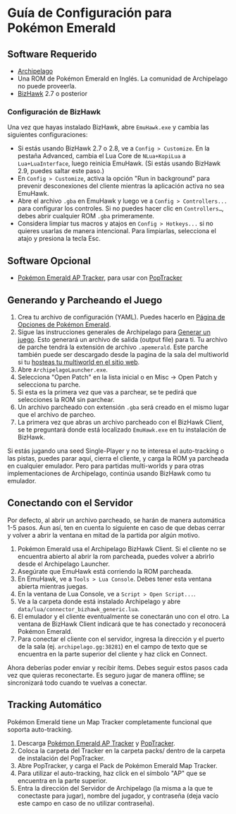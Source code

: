 # Guía de Configuración para Pokémon Emerald

## Software Requerido

- [Archipelago](https://github.com/ArchipelagoMW/Archipelago/releases)
- Una ROM de Pokémon Emerald en Inglés. La comunidad de Archipelago no puede proveerla.
- [BizHawk](https://tasvideos.org/BizHawk/ReleaseHistory) 2.7 o posterior

### Configuración de BizHawk

Una vez que hayas instalado BizHawk, abre `EmuHawk.exe` y cambia las siguientes configuraciones:

- Si estás usando BizHawk 2.7 o 2.8, ve a `Config > Customize`. En la pestaña Advanced, cambia el Lua Core de
`NLua+KopiLua` a `Lua+LuaInterface`, luego reinicia EmuHawk. (Si estás usando BizHawk 2.9, puedes saltar este paso.)
- En `Config > Customize`, activa la opción "Run in background" para prevenir desconexiones del cliente mientras
la aplicación activa no sea EmuHawk.
- Abre el archivo `.gba` en EmuHawk y luego ve a `Config > Controllers...` para configurar los controles. Si no puedes
hacer clic en `Controllers…`, debes abrir cualquier ROM `.gba` primeramente.
- Considera limpiar tus macros y atajos en `Config > Hotkeys...` si no quieres usarlas de manera intencional. Para
limpiarlas, selecciona el atajo y presiona la tecla Esc.

## Software Opcional

- [Pokémon Emerald AP Tracker](https://github.com/seto10987/Archipelago-Emerald-AP-Tracker/releases/latest), para usar
con [PopTracker](https://github.com/black-sliver/PopTracker/releases)

## Generando y Parcheando el Juego

1. Crea tu archivo de configuración (YAML). Puedes hacerlo en
[Página de Opciones de Pokémon Emerald](../../../games/Pokemon%20Emerald/player-options).
2. Sigue las instrucciones generales de Archipelago para
[Generar un juego](../../Archipelago/setup/en#generating-a-game). Esto generará un archivo de salida (output file) para
ti. Tu archivo de parche tendrá la extensión de archivo `.apemerald`.
Este parche también puede ser descargado desde la pagina de la sala del multiworld si tu [hosteas tu multiworld en el sitio web](../../Archipelago/setup#hosting-on-the-website).
3. Abre `ArchipelagoLauncher.exe`.
4. Selecciona "Open Patch" en la lista inicial o en Misc -> Open Patch y selecciona tu parche.
5. Si esta es la primera vez que vas a parchear, se te pedirá que selecciones la ROM sin parchear.
6. Un archivo parcheado con extensión `.gba` será creado en el mismo lugar que el archivo de parcheo.
7. La primera vez que abras un archivo parcheado con el BizHawk Client, se te preguntará donde está localizado
`EmuHawk.exe` en tu instalación de BizHawk.

Si estás jugando una seed Single-Player y no te interesa el auto-tracking o las pistas, puedes parar aquí, cierra el
cliente, y carga la ROM ya parcheada en cualquier emulador. Pero para partidas multi-worlds y para otras
implementaciones de Archipelago, continúa usando BizHawk como tu emulador.

## Conectando con el Servidor

Por defecto, al abrir un archivo parcheado, se harán de manera automática 1-5 pasos. Aun así, ten en cuenta lo
siguiente en caso de que debas cerrar y volver a abrir la ventana en mitad de la partida por algún motivo.

1. Pokémon Emerald usa el Archipelago BizHawk Client. Si el cliente no se encuentra abierto al abrir la rom
parcheada, puedes volver a abrirlo desde el Archipelago Launcher.
2. Asegúrate que EmuHawk está corriendo la ROM parcheada.
3. En EmuHawk, ve a `Tools > Lua Console`. Debes tener esta ventana abierta mientras juegas.
4. En la ventana de Lua Console, ve a `Script > Open Script...`.
5. Ve a la carpeta donde está instalado Archipelago y abre `data/lua/connector_bizhawk_generic.lua`.
6. El emulador y el cliente eventualmente se conectarán uno con el otro. La ventana de BizHawk Client indicará que te
has conectado y reconocerá Pokémon Emerald.
7. Para conectar el cliente con el servidor, ingresa la dirección y el puerto de la sala (ej. `archipelago.gg:38281`)
en el campo de texto que se encuentra en la parte superior del cliente y haz click en Connect.

Ahora deberías poder enviar y recibir ítems. Debes seguir estos pasos cada vez que quieras reconectarte. Es seguro
jugar de manera offline; se sincronizará todo cuando te vuelvas a conectar.

## Tracking Automático

Pokémon Emerald tiene un Map Tracker completamente funcional que soporta auto-tracking.

1. Descarga [Pokémon Emerald AP Tracker](https://github.com/seto10987/Archipelago-Emerald-AP-Tracker/releases/latest) y
[PopTracker](https://github.com/black-sliver/PopTracker/releases).
2. Coloca la carpeta del Tracker en la carpeta packs/ dentro de la carpeta de instalación del PopTracker.
3. Abre PopTracker, y carga el Pack de Pokémon Emerald Map Tracker.
4. Para utilizar el auto-tracking, haz click en el símbolo "AP" que se encuentra en la parte superior.
5. Entra la dirección del Servidor de Archipelago (la misma a la que te conectaste para jugar), nombre del jugador, y
contraseña (deja vacío este campo en caso de no utilizar contraseña).
